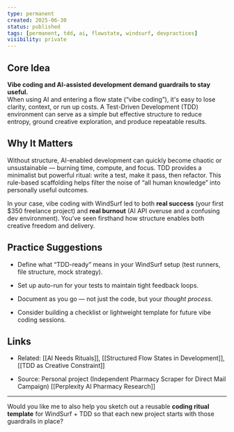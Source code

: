 ```yaml
---
type: permanent
created: 2025-06-30
status: published
tags: [permanent, tdd, ai, flowstate, windsurf, devpractices]
visibility: private
---
```

## Core Idea

**Vibe coding and AI-assisted development demand guardrails to stay useful.**  
When using AI and entering a flow state (“vibe coding”), it's easy to lose clarity, context, or run up costs. A Test-Driven Development (TDD) environment can serve as a simple but effective structure to reduce entropy, ground creative exploration, and produce repeatable results.

## Why It Matters

Without structure, AI-enabled development can quickly become chaotic or unsustainable — burning time, compute, and focus. TDD provides a minimalist but powerful ritual: write a test, make it pass, then refactor. This rule-based scaffolding helps filter the noise of “all human knowledge” into personally useful outcomes.

In your case, vibe coding with WindSurf led to both **real success** (your first $350 freelance project) and **real burnout** (AI API overuse and a confusing dev environment). You’ve seen firsthand how structure enables both creative freedom and delivery.

## Practice Suggestions

- Define what “TDD-ready” means in your WindSurf setup (test runners, file structure, mock strategy).
    
- Set up auto-run for your tests to maintain tight feedback loops.
    
- Document as you go — not just the code, but your _thought process_.
    
- Consider building a checklist or lightweight template for future vibe coding sessions.

## Links

- Related: [[AI Needs Rituals]], [[Structured Flow States in Development]], [[TDD as Creative Constraint]]
    
- Source: Personal project (Independent Pharmacy Scraper for Direct Mail Campaign) [[Perplexity AI Pharmacy Research]]
    

---

Would you like me to also help you sketch out a reusable **coding ritual template** for WindSurf + TDD so that each new project starts with those guardrails in place?